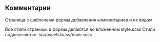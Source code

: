 ## Комментарии

Страница с шаблонами формы добавления комментариев и их видом

Все стили страницы и формы делаются во вложенном style.scss
Стили подключаются: src/assets/scss/main.scss